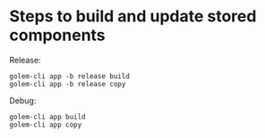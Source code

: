 # Steps to build and update stored components

Release:

```shell
golem-cli app -b release build
golem-cli app -b release copy
```

Debug:

```shell
golem-cli app build
golem-cli app copy
```